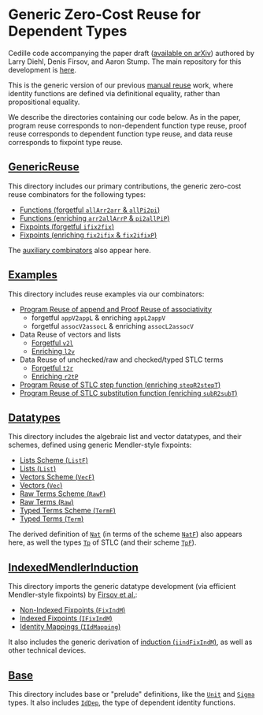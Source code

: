 Generic Zero-Cost Reuse for Dependent Types
===========================================

Cedille code accompanying the paper draft
([available on arXiv](https://arxiv.org/abs/1803.08150)) 
authored by Larry Diehl, Denis Firsov, and Aaron Stump.
The main repository for this development is
[here](https://github.com/larrytheliquid/generic-reuse).

This is the generic version of our
previous [manual reuse](https://github.com/larrytheliquid/zero-cost-coercions)
work, where identity functions are defined via definitional equality, 
rather than propositional equality.

We describe the directories containing our code below. As in the paper,
program reuse corresponds to non-dependent function type reuse,
proof reuse corresponds to dependent function type reuse,
and data reuse corresponds to fixpoint type reuse.

[GenericReuse](GenericReuse)
---------------------------------

This directory includes our primary contributions,
the generic zero-cost reuse combinators for the following types:
* [Functions (forgetful `allArr2arr` & `allPi2pi`)](GenericReuse/FogFun.ced)
* [Functions (enriching `arr2allArrP` & `pi2allPiP`)](GenericReuse/EnrFun.ced)
* [Fixpoints (forgetful `ifix2fix`)](GenericReuse/FogFix.ced)
* [Fixpoints (enriching `fix2ifix` & `fix2ifixP`)](GenericReuse/EnrFix.ced)

The [auxiliary combinators](GenericReuse/Aux.ced) also appear here.

[Examples](Examples)
---------------------------------

This directory includes reuse examples via our combinators:
* [Program Reuse of append and Proof Reuse of associativity](Examples/AppendReuse.ced)
  * forgetful `appV2appL` & enriching `appL2appV`
  * forgetful `assocV2assocL` & enriching `assocL2assocV`
* Data Reuse of vectors and lists
  * [Forgetful `v2l`](Examples/VecListReuse.ced)
  * [Enriching `l2v`](Examples/ListVecReuse.ced)
* Data Reuse of unchecked/raw and checked/typed STLC terms
  * [Forgetful `t2r`](Examples/TermRawReuse.ced)
  * [Enriching `r2tP`](Examples/RawTermReuse.ced)
* [Program Reuse of STLC step function (enriching `stepR2stepT`)](Examples/StepReuse.ced)
* [Program Reuse of STLC substitution function (enriching `subR2subT`)](Examples/SubReuse.ced)

[Datatypes](Datatypes)
---------------------------

This directory includes the algebraic list and vector datatypes,
and their schemes, defined using generic Mendler-style fixpoints:
* [Lists Scheme (`ListF`)](Datatypes/ListF.ced)
* [Lists (`List`)](Datatypes/List.ced)
* [Vectors Scheme (`VecF`)](Datatypes/VecF.ced)
* [Vectors (`Vec`)](Datatypes/Vec.ced)
* [Raw Terms Scheme (`RawF`)](Datatypes/RawF.ced)
* [Raw Terms (`Raw`)](Datatypes/Raw.ced)
* [Typed Terms Scheme (`TermF`)](Datatypes/TermF.ced)
* [Typed Terms (`Term`)](Datatypes/Term.ced)

The derived definition of [`Nat`](Datatypes/Nat.ced)
(in terms of the scheme [`NatF`](Datatypes/NatF.ced))
also appears here, as well the types [`Tp`](Datatypes/Tp.ced)
of STLC (and their scheme [`TpF`](Datatypes/TpF.ced)).

[IndexedMendlerInduction](IndexedMendlerInduction)
-------------------------------------------------------

This directory imports the generic datatype development
(via efficient Mendler-style fixpoints) by
[Firsov et al.](https://arxiv.org/abs/1803.02473):
* [Non-Indexed Fixpoints (`FixIndM`)](IndexedMendlerInduction/FixIndM.ced)
* [Indexed Fixpoints (`IFixIndM`)](IndexedMendlerInduction/IFixIndM.ced)
* [Identity Mappings (`IIdMapping`)](IndexedMendlerInduction/IIdMapping.ced)

It also includes the generic derivation of [induction (`iindFixIndM`)](IndexedMendlerInduction/IInductionM.ced),
as well as other technical devices.

[Base](Base)
-----------------

This directory includes base or "prelude" definitions,
like the [`Unit`](Base/Unit.ced) and [`Sigma`](Base/Sigma.ced) types.
It also includes [`IdDep`](Base/Id.ced),
the type of dependent identity functions.

